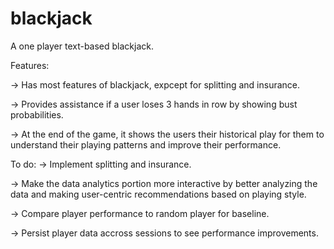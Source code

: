 blackjack
=========

A one player text-based blackjack.

Features:

-> Has most features of blackjack, expcept for splitting and insurance.

-> Provides assistance if a user loses 3 hands in row by showing bust probabilities.

-> At the end of the game, it shows the users their historical play for them to understand their playing patterns and improve their performance.



To do:
-> Implement splitting and insurance.

-> Make the data analytics portion more interactive by better analyzing the data and making user-centric recommendations based on playing style.

-> Compare player performance to random player for baseline.

-> Persist player data accross sessions to see performance improvements.

